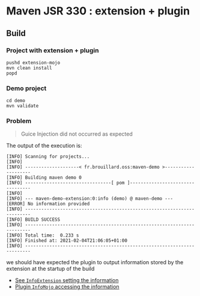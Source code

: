# Maven JSR 330 : extension + plugin

## Build

### Project with extension + plugin

````
pushd extension-mojo
mvn clean install
popd
````

### Demo project

````
cd demo
mvn validate
````

### Problem

> Guice Injection did not occurred as expected

The output of the execution is:

````
[INFO] Scanning for projects...
[INFO]
[INFO] --------------------< fr.brouillard.oss:maven-demo >--------------------
[INFO] Building maven demo 0
[INFO] --------------------------------[ pom ]---------------------------------
[INFO]
[INFO] --- maven-demo-extension:0:info (demo) @ maven-demo ---
[ERROR] No information provided
[INFO] ------------------------------------------------------------------------
[INFO] BUILD SUCCESS
[INFO] ------------------------------------------------------------------------
[INFO] Total time:  0.233 s
[INFO] Finished at: 2021-02-04T21:06:05+01:00
[INFO] ------------------------------------------------------------------------
````

we should have expected the plugin to output information stored by the extension at the startup of the build

- [See `InfoExtension` setting the information](https://github.com/McFoggy/maven-jsr330-demo/blob/master/extension-mojo/src/main/java/fr/brouillard/oss/maven/InfoExtension.java#L23)
- [Plugin `InfoMojo` accessing the information](https://github.com/McFoggy/maven-jsr330-demo/blob/master/extension-mojo/src/main/java/fr/brouillard/oss/maven/InfoMojo.java#L22)